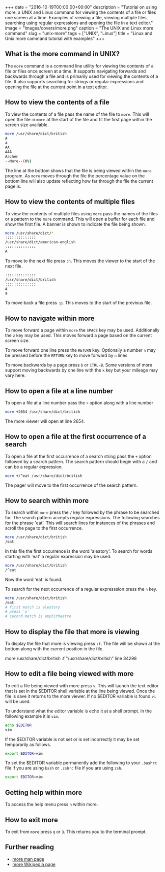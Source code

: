 +++
date = "2016-10-19T00:00:00+00:00"
description = "Tutorial on using more, a UNIX and Linux command for viewing the contents of a file or files one screen at a time. Examples of viewing a file, viewing multiple files, searching using regular expressions and opening the file in a text editor."
image = "images/covers/more.png"
caption = "The UNIX and Linux more command"
slug = "unix-more"
tags = ["UNIX", "Linux"]
title = "Linux and Unix more command tutorial with examples"
+++

## What is the more command in UNIX?

The `more` command is a command line utility for viewing the contents of a file
or files once screen at a time. It supports navigating forwards and backwards
through a file and is primarily used for viewing the contents of a file. It also
supports searching for strings or regular expressions and opening the file at
the current point in a text editor.

## How to view the contents of a file

To view the contents of a file pass the name of the file to `more`. This will
open the file in `more` at the start of the file and fit the first page within
the screen size available.

```sh
more /usr/share/dict/british
A
a
AA
AAA
Aachen
--More--(0%)
```

The line at the bottom shows that the file is being viewed within the `more`
program. As `more` moves through the file the percentage value on the bottom
line will also update reflecting how far through the file the current page is.

## How to view the contents of multiple files

To view the contents of multiple files using `more` pass the names of the files
or a pattern to the `more` command. This will open a buffer for each file and
show the first file. A banner is shown to indicate the file being shown.

```sh
more /usr/share/dict/*
::::::::::::::
/usr/share/dict/american-english
::::::::::::::
A
```

To move to the next file press `:n`. This moves the viewer to the start of the
next file.

```sh
::::::::::::::
/usr/share/dict/british
::::::::::::::
A
a
```

To move back a file press `:p`. This moves to the start of the previous file.

## How to navigate within more

To move forward a page within `more` the `SPACE` key may be used. Additionally
the `z` key may be used. This moves forward a page based on the current screen
size.

To move forward one line press the `RETURN` key. Optionally a number `n` may be
pressed before the `RETURN` key to move forward by `n` lines.

To move backwards by a page press `b` or `CTRL-B`. Some versions of more support
moving backwards by one line with the `k` key but your mileage may vary here.

## How to open a file at a line number

To open a file at a line number pass the `+` option along with a line number

```sh
more +2654 /usr/share/dict/british
```

The more viewer will open at line 2654.

## How to open a file at the first occurrence of a search

To open a file at the first occurrence of a search string pass the `+` option
followed by a search pattern. The search pattern should begin with a `/` and can
be a regular expression.

```sh
more +/^eat /usr/share/dict/british
```

The pager will move to the first occurrence of the search pattern.

## How to search within more

To search within `more` press the `/` key followed by the phrase to be searched
for. The search pattern accepts regular expressions. The following searches for
the phrase 'eat'. This will search lines for instances of the phrases and scroll
the page to the first occurrence.

```sh
more /usr/share/dict/british
/eat
```

In this file the first occurrence is the word 'aleatory'. To search for words
starting with 'eat' a regular expression may be used.

```sh
more /usr/share/dict/british
/^eat
```

Now the word 'eat' is found.

To search for the next occurrence of a regular expresssion press the `n` key.

```sh
more /usr/share/dict/british
/eat
# first match is aleatory
# press 'n'
# second match is amphitheatre
```

## How to display the file that more is viewing

To display the file that more is viewing press `:f`. The file will be shown at
the bottom along with the current position in the file.

more /usr/share/dict/british :f "/usr/share/dict/british" line 34298

## How to edit a file being viewed with more

To edit a file being viewed with more press `v`. This will launch the text
editor that is set in the $EDITOR shell variable at the line being viewed. Once
the file is save it returns to the more viewer. If no $EDITOR variable is found
`vi` will be used.

To understand what the editor variable is echo it at a shell prompt. In the
following example it is `vim`.

```sh
echo $EDITOR
vim
```

If the $EDITOR variable is not set or is set incorrectly it may be set
temporarily as follows.

```sh
export EDITOR=vim
```

To set the $EDITOR variable permanently add the following to your `.bashrc` file
if you are using `bash` or `.zshrc` file if you are using `zsh`.

```sh
export EDITOR=vim
```

## Getting help within more

To access the help menu press `h` within more.

## How to exit more

To exit from `more` press `q` or `Q`. This returns you to the terminal prompt.

## Further reading

- [more man page][1]
- [more Wikipedia page][3]

[1]: http://linux.die.net/man/1/more
[2]: /images/articles/more.png "Linux and Unix more command"
[3]: https://en.wikipedia.org/wiki/More

